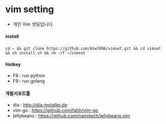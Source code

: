 # vim setting
* 개인 Vim 셋팅입니다.

##### install
```
cd ~ && git clone https://github.com/khw7096/vimset.git && cd vimset && sh install.sh && rm -rf ~/vimset
```

#### Hotkey
- F8 : run python
- F9 : run golang

#### 개발서포트툴
- dia : http://dia-installer.de
- vim-go : https://github.com/fatih/vim-go
- jellybeans : https://github.com/nanotech/jellybeans.vim
